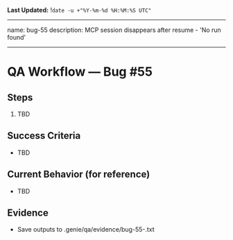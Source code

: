 **Last Updated:** !`date -u +"%Y-%m-%d %H:%M:%S UTC"`

---
name: bug-55
description: MCP session disappears after resume - 'No run found'

---

# QA Workflow — Bug #55

## Steps
1. TBD

## Success Criteria
- TBD

## Current Behavior (for reference)
- TBD

## Evidence
- Save outputs to .genie/qa/evidence/bug-55-<timestamp>.txt
